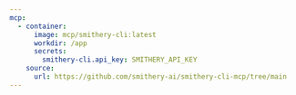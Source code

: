 ```yaml
---
mcp:
  - container:
      image: mcp/smithery-cli:latest
      workdir: /app
      secrets:
        smithery-cli.api_key: SMITHERY_API_KEY
    source:
      url: https://github.com/smithery-ai/smithery-cli-mcp/tree/main
---
```


